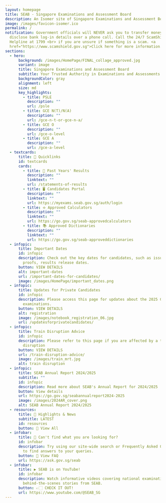 ```yaml
---
layout: homepage
title: SEAB - Singapore Examinations and Assessment Board
description: An Isomer site of Singapore Examinations and Assessment Board
image: /images/favicon-isomer.ico
permalink: /
notification: Government officials will NEVER ask you to transfer money or
  disclose bank log-in details over a phone call. Call the 24/7 ScamShield
  Helpline at 1799 <br> if you are unsure if something is a scam. <a
  href="https://www.scamshield.gov.sg">Click here for more information.</a>
sections:
  - hero:
      background: /images/HomePage/FINAL_collage_approved.jpg
      variant: image
      title: Singapore Examinations and Assessment Board
      subtitle: Your Trusted Authority in Examinations and Assessments
      backgroundColor: gray
      alignment: left
      size: md
      key_highlights:
        - title: PSLE
          description: ""
          url: /psle
        - title: GCE N(T)/N(A)
          description: ""
          url: /gce-n-t-or-gce-n-a/
        - title: GCE O
          description: ""
          url: /gce-o-level
        - title: GCE A
          description: ""
          url: /gce-a-level
  - textcards:
      title: 🔗 Quicklinks
      id: textcards
      cards:
        - title: 📄 Past Years' Results
          description: ""
          linktext: ""
          url: /statements-of-results
        - title: 🖥️ Candidates Portal
          description: ""
          linktext: ""
          url: https://myexams.seab.gov.sg/auth/login
        - title: ➗ Approved Calculators
          description: ""
          linktext: ""
          url: https://go.gov.sg/seab-approvedcalculators
        - title: 📚 Approved Dictionaries
          description: ""
          linktext: ""
          url: https://go.gov.sg/seab-approveddictionaries
  - infopic:
      title: Important Dates
      id: infopic
      description: Check out the key dates for candidates, such as issuance of entry
        proofs, results release dates.
      button: VIEW DETAILS
      alt: important-dates
      url: /important-dates-for-candidates/
      image: /images/HomePage/important_dates.png
  - infopic:
      title: Updates for Private Candidates
      id: infopic
      description: Please access this page for updates about the 2025 GCE-Level
        examinations.
      button: VIEW DETAILS
      alt: registration
      image: /images/notebook_registration_06.jpg
      url: /updatesforprivatecandidates/
  - infopic:
      title: Train Disruption Advice
      id: infopic
      description: Please refer to this page if you are affected by a train service
        disruption
      button: VIEW DETAILS
      url: /train-disruption-advice/
      image: /images/train_mrt.jpg
      alt: train disruption
  - infopic:
      title: SEAB Annual Report 2024/2025
      subtitle: ""
      id: infopic
      description: Read more about SEAB's Annual Report for 2024/2025
      button: View details
      url: https://go.gov.sg/seabannualreport2024-2025
      image: /images/2024AR_cover.png
      alt: SEAB Annual Report 2024/2025
  - resources:
      title: 📰 Highlights & News
      subtitle: LATEST
      id: resources
      button: 🔎 View All
  - infobar:
      title: 💬 Can't find what you are looking for?
      id: infobar
      description: Try using our site-wide search or Frequently Asked Questions (FAQs)
        to find answers to your queries.
      button: 🔎 View FAQ
      url: https://ask.gov.sg/seab
  - infobar:
      title: ▶️ SEAB is on YouTube!
      id: infobar
      description: Watch informative videos covering national examinations and
        behind-the-scenes stories from SEAB.
      button: 👉🏻 CHECK IT OUT!
      url: https://www.youtube.com/@SEAB_SG
---
```


